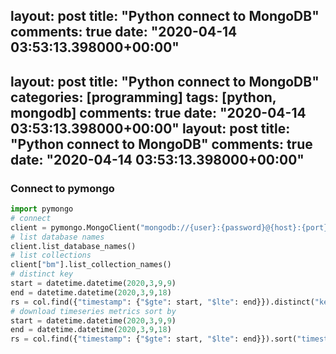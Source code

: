 layout: post
title: "Python connect to MongoDB"
comments: true
date: "2020-04-14 03:53:13.398000+00:00"
---
layout: post
title: "Python connect to MongoDB"
categories: [programming]
tags: [python, mongodb]
comments: true
date: "2020-04-14 03:53:13.398000+00:00"
layout: post
title: "Python connect to MongoDB"
comments: true
date: "2020-04-14 03:53:13.398000+00:00"
---


### Connect to pymongo
```python
import pymongo
# connect
client = pymongo.MongoClient("mongodb://{user}:{password}@{host}:{port}/")
# list database names
client.list_database_names()
# list collections
client["bm"].list_collection_names()
# distinct key
start = datetime.datetime(2020,3,9,9)
end = datetime.datetime(2020,3,9,18)
rs = col.find({"timestamp": {"$gte": start, "$lte": end}}).distinct("key")
# download timeseries metrics sort by
start = datetime.datetime(2020,3,9,9)
end = datetime.datetime(2020,3,9,18)
rs = col.find({"timestamp": {"$gte": start, "$lte": end}}).sort("timestamp")
```